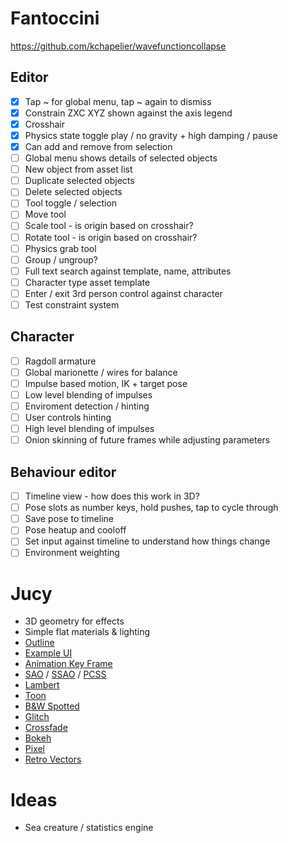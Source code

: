 # Fantoccini

https://github.com/kchapelier/wavefunctioncollapse

## Editor
- [x] Tap ~ for global menu, tap ~ again to dismiss
- [x] Constrain ZXC XYZ shown against the axis legend
- [x] Crosshair
- [x] Physics state toggle play / no gravity + high damping / pause
- [x] Can add and remove from selection
- [ ] Global menu shows details of selected objects
- [ ] New object from asset list
- [ ] Duplicate selected objects
- [ ] Delete selected objects
- [ ] Tool toggle / selection
- [ ] Move tool
- [ ] Scale tool - is origin based on crosshair?
- [ ] Rotate tool - is origin based on crosshair?
- [ ] Physics grab tool
- [ ] Group / ungroup?
- [ ] Full text search against template, name, attributes
- [ ] Character type asset template
- [ ] Enter / exit 3rd person control against character
- [ ] Test constraint system

## Character
- [ ] Ragdoll armature
- [ ] Global marionette / wires for balance
- [ ] Impulse based motion, IK + target pose
- [ ] Low level blending of impulses
- [ ] Enviroment detection / hinting
- [ ] User controls hinting
- [ ] High level blending of impulses
- [ ] Onion skinning of future frames while adjusting parameters

## Behaviour editor
- [ ] Timeline view - how does this work in 3D?
- [ ] Pose slots as number keys, hold pushes, tap to cycle through
- [ ] Save pose to timeline
- [ ] Pose heatup and cooloff
- [ ] Set input against timeline to understand how things change
- [ ] Environment weighting

# Jucy
- 3D geometry for effects
- Simple flat materials & lighting
- [Outline](https://threejs.org/examples/webgl_postprocessing_outline.html)
- [Example UI](https://threejs.org/examples/misc_animation_authoring.html)
- [Animation Key Frame](https://threejs.org/examples/misc_animation_keys.html)
- [SAO](https://threejs.org/examples/webgl_postprocessing_sao.html) / [SSAO](https://threejs.org/examples/webgl_postprocessing_ssao.html) / [PCSS](https://threejs.org/examples/webgl_shadowmap_pcss.html)
- [Lambert](https://threejs.org/examples/webgl_materials_variations_lambert.html)
- [Toon](https://threejs.org/examples/webgl_materials_variations_toon.html)
- [B&W Spotted](https://threejs.org/examples/webgl_postprocessing.html)
- [Glitch](https://threejs.org/examples/webgl_postprocessing_glitch.html)
- [Crossfade](https://threejs.org/examples/webgl_postprocessing_crossfade.html)
- [Bokeh](https://threejs.org/examples/webgl_postprocessing_dof2.html)
- [Pixel](https://threejs.org/examples/webgl_postprocessing_pixel.html)
- [Retro Vectors](https://threejs.org/examples/webgl_postprocessing_unreal_bloom.html)

# Ideas
- Sea creature / statistics engine
